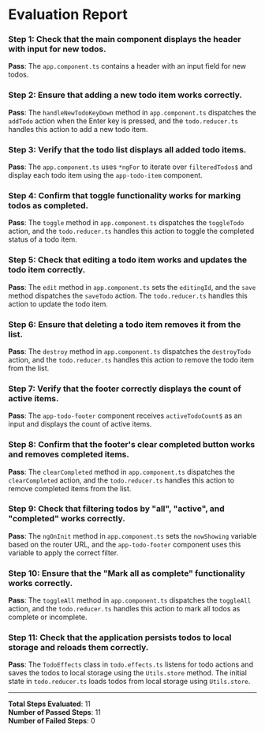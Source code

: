 # Evaluation Report

### Step 1: Check that the main component displays the header with input for new todos.
**Pass**: The `app.component.ts` contains a header with an input field for new todos.

### Step 2: Ensure that adding a new todo item works correctly.
**Pass**: The `handleNewTodoKeyDown` method in `app.component.ts` dispatches the `addTodo` action when the Enter key is pressed, and the `todo.reducer.ts` handles this action to add a new todo item.

### Step 3: Verify that the todo list displays all added todo items.
**Pass**: The `app.component.ts` uses `*ngFor` to iterate over `filteredTodos$` and display each todo item using the `app-todo-item` component.

### Step 4: Confirm that toggle functionality works for marking todos as completed.
**Pass**: The `toggle` method in `app.component.ts` dispatches the `toggleTodo` action, and the `todo.reducer.ts` handles this action to toggle the completed status of a todo item.

### Step 5: Check that editing a todo item works and updates the todo item correctly.
**Pass**: The `edit` method in `app.component.ts` sets the `editingId`, and the `save` method dispatches the `saveTodo` action. The `todo.reducer.ts` handles this action to update the todo item.

### Step 6: Ensure that deleting a todo item removes it from the list.
**Pass**: The `destroy` method in `app.component.ts` dispatches the `destroyTodo` action, and the `todo.reducer.ts` handles this action to remove the todo item from the list.

### Step 7: Verify that the footer correctly displays the count of active items.
**Pass**: The `app-todo-footer` component receives `activeTodoCount$` as an input and displays the count of active items.

### Step 8: Confirm that the footer's clear completed button works and removes completed items.
**Pass**: The `clearCompleted` method in `app.component.ts` dispatches the `clearCompleted` action, and the `todo.reducer.ts` handles this action to remove completed items from the list.

### Step 9: Check that filtering todos by "all", "active", and "completed" works correctly.
**Pass**: The `ngOnInit` method in `app.component.ts` sets the `nowShowing` variable based on the router URL, and the `app-todo-footer` component uses this variable to apply the correct filter.

### Step 10: Ensure that the "Mark all as complete" functionality works correctly.
**Pass**: The `toggleAll` method in `app.component.ts` dispatches the `toggleAll` action, and the `todo.reducer.ts` handles this action to mark all todos as complete or incomplete.

### Step 11: Check that the application persists todos to local storage and reloads them correctly.
**Pass**: The `TodoEffects` class in `todo.effects.ts` listens for todo actions and saves the todos to local storage using the `Utils.store` method. The initial state in `todo.reducer.ts` loads todos from local storage using `Utils.store`.

---

**Total Steps Evaluated**: 11  
**Number of Passed Steps**: 11  
**Number of Failed Steps**: 0